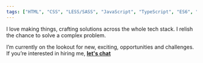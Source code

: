 ```yaml
---
tags: ["HTML", "CSS", "LESS/SASS", "JavaScript", "TypeScript", "ES6", "Angular", "NodeJS & NPM", "Java", "Git", "Gitlab", "Grunt", "Docker", "AWS", "Python", "Django"]
---
```

I love making things, crafting solutions across the whole tech stack. I relish the chance to solve a complex problem.

I’m currently on the lookout for new, exciting, opportunities and challenges. If you’re interested in hiring me, [**let's chat**](mailto:mail@andrewpwarren.co.uk)